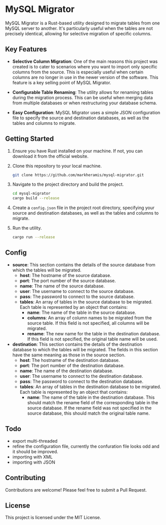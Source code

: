# MySQL Migrator

MySQL Migrator is a Rust-based utility designed to migrate tables from one MySQL server to another. It's particularly useful when the tables are not precisely identical, allowing for selective migration of specific columns.

## Key Features

- **Selective Column Migration**: One of the main reasons this project was created is to cater to scenarios where you want to import only specific columns from the source. This is especially useful when certain columns are no longer in use in the newer version of the software. This feature is a key selling point of MySQL Migrator.

- **Configurable Table Renaming**: The utility allows for renaming tables during the migration process. This can be useful when merging data from multiple databases or when restructuring your database schema.

- **Easy Configuration**: MySQL Migrator uses a simple JSON configuration file to specify the source and destination databases, as well as the tables and columns to migrate.

## Getting Started

1. Ensure you have Rust installed on your machine. If not, you can download it from the official website.

2. Clone this repository to your local machine.

    ```bash
    git clone https://github.com/markheramis/mysql-migrator.git
    ```

3. Navigate to the project directory and build the project.

    ```bash
    cd mysql-migrator
    cargo build --release
    ```

4. Create a `config.json` file in the project root directory, specifying your source and destination databases, as well as the tables and columns to migrate.

5. Run the utility.

    ```bash
    cargo run --release
    ```

## Config

- **source**: This section contains the details of the source database from which the tables will be migrated.
    - **host**: The hostname of the source database.
    - **port**: The port number of the source database.
    - **name**: The name of the source database.
    - **user**: The username to connect to the source database.
    - **pass**: The password to connect to the source database.
    - **tables**: An array of tables in the source database to be migrated. Each table is represented by an object that contains:
        - **name**: The name of the table in the source database.
        - **columns**: An array of column names to be migrated from the source table. If this field is not specified, all columns will be migrated.
        - **rename**: The new name for the table in the destination database. If this field is not specified, the original table name will be used.
- **destination**: This section contains the details of the destination database to which the tables will be migrated. The fields in this section have the same meaning as those in the source section.
    - **host**: The hostname of the destination database.
    - **port**: The port number of the destination database.
    - **name**: The name of the destination database.
    - **user**: The username to connect to the destination database.
    - **pass**: The password to connect to the destination database.
    - **tables**: An array of tables in the destination database to be migrated. Each table is represented by an object that contains:
        - **name**: The name of the table in the destination database. This should match the rename field of the corresponding table in the source database. If the rename field was not specified in the source database, this should match the original table name.


## Todo
- export multi-threaded
- refine the configuration file, currently the confuration file looks odd and it should be improved.
- importing with XML
- importing with JSON

## Contributing

Contributions are welcome! Please feel free to submit a Pull Request.

## License

This project is licensed under the MIT License.
